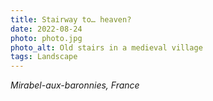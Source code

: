 ```yaml
---
title: Stairway to… heaven?
date: 2022-08-24
photo: photo.jpg
photo_alt: Old stairs in a medieval village
tags: Landscape
---
```


*Mirabel-aux-baronnies, France*
